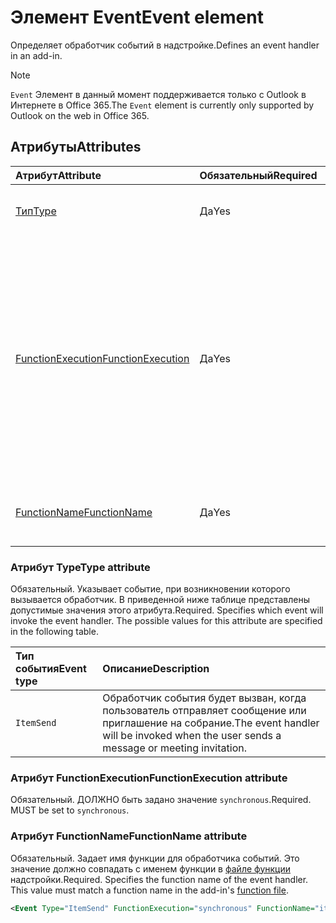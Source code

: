 # <a name="event-element"></a><span data-ttu-id="ae264-101">Элемент Event</span><span class="sxs-lookup"><span data-stu-id="ae264-101">Event element</span></span>

<span data-ttu-id="ae264-102">Определяет обработчик событий в надстройке.</span><span class="sxs-lookup"><span data-stu-id="ae264-102">Defines an event handler in an add-in.</span></span>

> [!NOTE] 
> <span data-ttu-id="ae264-103">`Event` Элемент в данный момент поддерживается только с Outlook в Интернете в Office 365.</span><span class="sxs-lookup"><span data-stu-id="ae264-103">The `Event` element is currently only supported by Outlook on the web in Office 365.</span></span>

## <a name="attributes"></a><span data-ttu-id="ae264-104">Атрибуты</span><span class="sxs-lookup"><span data-stu-id="ae264-104">Attributes</span></span>

|  <span data-ttu-id="ae264-105">Атрибут</span><span class="sxs-lookup"><span data-stu-id="ae264-105">Attribute</span></span>  |  <span data-ttu-id="ae264-106">Обязательный</span><span class="sxs-lookup"><span data-stu-id="ae264-106">Required</span></span>  |  <span data-ttu-id="ae264-107">Описание</span><span class="sxs-lookup"><span data-stu-id="ae264-107">Description</span></span>  |
|:-----|:-----|:-----|
|  [<span data-ttu-id="ae264-108">Тип</span><span class="sxs-lookup"><span data-stu-id="ae264-108">Type</span></span>](#type-attribute)  |  <span data-ttu-id="ae264-109">Да</span><span class="sxs-lookup"><span data-stu-id="ae264-109">Yes</span></span>  | <span data-ttu-id="ae264-110">Задает обрабатываемое событие.</span><span class="sxs-lookup"><span data-stu-id="ae264-110">Specifies the event to handle.</span></span> |
|  [<span data-ttu-id="ae264-111">FunctionExecution</span><span class="sxs-lookup"><span data-stu-id="ae264-111">FunctionExecution</span></span>](#functionexecution-attribute)  |  <span data-ttu-id="ae264-112">Да</span><span class="sxs-lookup"><span data-stu-id="ae264-112">Yes</span></span>  | <span data-ttu-id="ae264-p101">Задает способ выполнения обработчика событий (асинхронное или синхронное). В настоящее время поддерживаются только синхронные обработчики событий.</span><span class="sxs-lookup"><span data-stu-id="ae264-p101">Specifies the execution style for the event handler, asynchronous or synchronous. Currently only synchronous event handlers are supported.</span></span> |
|  [<span data-ttu-id="ae264-115">FunctionName</span><span class="sxs-lookup"><span data-stu-id="ae264-115">FunctionName</span></span>](#functionname-attribute)  |  <span data-ttu-id="ae264-116">Да</span><span class="sxs-lookup"><span data-stu-id="ae264-116">Yes</span></span>  | <span data-ttu-id="ae264-117">Задает имя функции для обработчика событий.</span><span class="sxs-lookup"><span data-stu-id="ae264-117">Specifies the function name for the event handler.</span></span> |

### <a name="type-attribute"></a><span data-ttu-id="ae264-118">Атрибут Type</span><span class="sxs-lookup"><span data-stu-id="ae264-118">Type attribute</span></span>

<span data-ttu-id="ae264-p102">Обязательный. Указывает событие, при возникновении которого вызывается обработчик. В приведенной ниже таблице представлены допустимые значения этого атрибута.</span><span class="sxs-lookup"><span data-stu-id="ae264-p102">Required. Specifies which event will invoke the event handler. The possible values for this attribute are specified in the following table.</span></span>

|  <span data-ttu-id="ae264-122">Тип события</span><span class="sxs-lookup"><span data-stu-id="ae264-122">Event type</span></span>  |  <span data-ttu-id="ae264-123">Описание</span><span class="sxs-lookup"><span data-stu-id="ae264-123">Description</span></span>  |
|:-----|:-----|
|  `ItemSend`  |  <span data-ttu-id="ae264-124">Обработчик события будет вызван, когда пользователь отправляет сообщение или приглашение на собрание.</span><span class="sxs-lookup"><span data-stu-id="ae264-124">The event handler will be invoked when the user sends a message or meeting invitation.</span></span>  |

### <a name="functionexecution-attribute"></a><span data-ttu-id="ae264-125">Атрибут FunctionExecution</span><span class="sxs-lookup"><span data-stu-id="ae264-125">FunctionExecution attribute</span></span>

<span data-ttu-id="ae264-p103">Обязательный. ДОЛЖНО быть задано значение `synchronous`.</span><span class="sxs-lookup"><span data-stu-id="ae264-p103">Required. MUST be set to `synchronous`.</span></span>

### <a name="functionname-attribute"></a><span data-ttu-id="ae264-128">Атрибут FunctionName</span><span class="sxs-lookup"><span data-stu-id="ae264-128">FunctionName attribute</span></span>

<span data-ttu-id="ae264-p104">Обязательный. Задает имя функции для обработчика событий. Это значение должно совпадать с именем функции в [файле функции](functionfile.md) надстройки.</span><span class="sxs-lookup"><span data-stu-id="ae264-p104">Required. Specifies the function name of the event handler. This value must match a function name in the add-in's [function file](functionfile.md).</span></span>

```xml
<Event Type="ItemSend" FunctionExecution="synchronous" FunctionName="itemSendHandler" /> 
```
